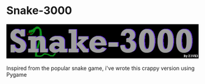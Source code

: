 # Snake-3000

<picture>
 <source media="(prefers-color-scheme: dark)" srcset="https://github.com/Z1VK3/Snake-3000/blob/main/assets/Title_Logo.png">
 <source media="(prefers-color-scheme: light)" srcset="https://github.com/Z1VK3/Snake-3000/blob/main/assets/Title_Logo.png">
 <img alt="YOUR-ALT-TEXT" src="https://github.com/Z1VK3/Snake-3000/blob/main/assets/Title_Logo.png">
</picture>

Inspired from the popular snake game, i've wrote this crappy version using Pygame
